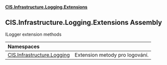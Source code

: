 #### [CIS.Infrastructure.Logging.Extensions](index.md 'index')

## CIS.Infrastructure.Logging.Extensions Assembly

ILogger extension methods

| Namespaces | |
| :--- | :--- |
| [CIS.Infrastructure.Logging](CIS.Infrastructure.Logging.md 'CIS.Infrastructure.Logging') | Extension metody pro logování. |

